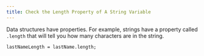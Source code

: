```yaml
---
title: Check the Length Property of A String Variable
---
```

Data structures have properties. For example, strings have a property called `.length` that will tell you how many characters are in the string.

    lastNameLength = lastName.length;